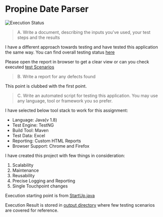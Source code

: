 # Propine Date Parser
![Execution Status](https://img.shields.io/badge/executionStaus-success-brightgreen.svg?style=plastic)

> A. Write a document, describing the inputs you've used, your test steps and the results

I have a different approach towards testing and have tested this application the same way.
You can find overall testing status [here](https://github.com/kunalashar25/PropineAssignment/blob/master/src/main/resources/Test%20Details/Propine%20Data%20Parser.html)

Please open the report in browser to get a clear view or can you check executed [test Scenarios](https://github.com/kunalashar25/PropineAssignment/blob/master/src/main/resources/Test%20Details/Propine%20Data%20Parser_files/images/Propine%20Data%20Parser.jpg)

> B. Write a report for any defects found

This point is clubbed with the first point. 

>C. Write an automated script for testing this application. You may use any language, tool or framework you so prefer.

I have selected below tool stack to work for this assignment:

- Language: Java(v 1.8)
- Test Engine: TestNG
- Build Tool: Maven
- Test Data: Excel
- Reporting: Custom HTML Reports
- Browser Support: Chrome and Firefox

I have created this project with few things in consideration:
1. Scalability
2. Maintenance
3. Reusability
4. Precise Logging and Reporting 
5. Single Touchpoint changes

Execution starting point is from [StartUp.java](https://github.com/kunalashar25/PropineAssignment/blob/master/src/main/java/com/propine/parser/StartUp.java)

Execution Result is stored in [output directory](https://github.com/kunalashar25/PropineAssignment/tree/master/output
) where few testing scenarios are covered for reference.